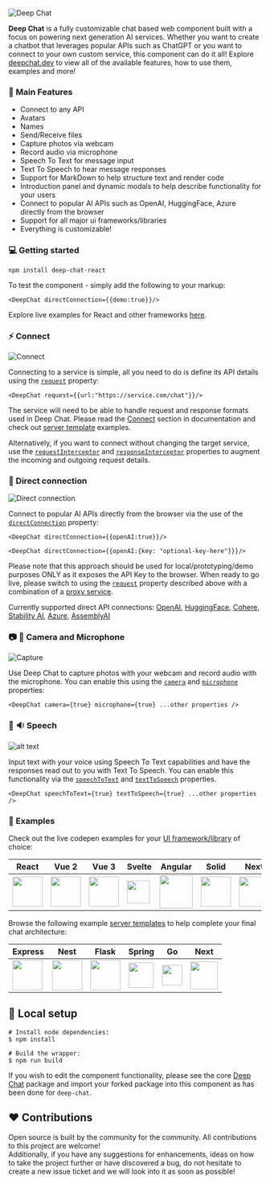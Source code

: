 <br />

![Deep Chat](https://raw.githubusercontent.com/OvidijusParsiunas/deep-chat/HEAD/assets/readme/banner.png)

<b>Deep Chat</b> is a fully customizable chat based web component built with a focus on powering next generation AI services. Whether you want to create a chatbot that leverages popular APIs such as ChatGPT or you want to connect to your own custom service, this component can do it all! Explore [deepchat.dev](https://deepchat.dev/) to view all of the available features, how to use them, examples and more!

### :rocket: Main Features

- Connect to any API
- Avatars
- Names
- Send/Receive files
- Capture photos via webcam
- Record audio via microphone
- Speech To Text for message input
- Text To Speech to hear message responses
- Support for MarkDown to help structure text and render code
- Introduction panel and dynamic modals to help describe functionality for your users
- Connect to popular AI APIs such as OpenAI, HuggingFace, Azure directly from the browser
- Support for all major ui frameworks/libraries
- Everything is customizable!

### :computer: Getting started

```
npm install deep-chat-react
```

To test the component - simply add the following to your markup:

```
<DeepChat directConnection={{demo:true}}/>
```

Explore live examples for React and other frameworks [here](https://deepchat.dev/examples/frameworks).

### :zap: Connect

![Connect](https://raw.githubusercontent.com/OvidijusParsiunas/deep-chat/HEAD/assets/readme/connect.png)

Connecting to a service is simple, all you need to do is define its API details using the [`request`](https://deepchat.dev/docs/connect#request) property:

```
<DeepChat request={{url:"https://service.com/chat"}}/>
```

The service will need to be able to handle request and response formats used in Deep Chat. Please read the [Connect](https://deepchat.dev/docs/connect) section in documentation and check out [server template](http://localhost:3000/examples/servers) examples.

Alternatively, if you want to connect without changing the target service, use the [`requestInterceptor`](https://deepchat.dev/docs/interceptors#requestInterceptor) and [`responseInterceptor`](https://deepchat.dev/docs/interceptors#responseInterceptor) properties to augment the incoming and outgoing request details.

### :electric_plug: Direct connection

![Direct connection](https://raw.githubusercontent.com/OvidijusParsiunas/deep-chat/HEAD/assets/readme/direct-connect.png)

Connect to popular AI APIs directly from the browser via the use of the [`directConnection`](https://deepchat.dev/docs/directConnection/#directConnection) property:

```
<DeepChat directConnection={{openAI:true}}/>

<DeepChat directConnection={{openAI:{key: "optional-key-here"}}}/>
```

Please note that this approach should be used for local/prototyping/demo purposes ONLY as it exposes the API Key to the browser. When ready to go live, please switch to using the [`request`](https://deepchat.dev/docs/connect#request) property described above with a combination of a [proxy service](https://github.com/OvidijusParsiunas/deep-chat/tree/main/example-servers).

Currently supported direct API connections:
[OpenAI](https://openai.com/blog/openai-api), [HuggingFace](https://learn.microsoft.com/en-gb/azure/cognitive-services/), [Cohere](https://docs.cohere.com/docs), [Stability AI](https://stability.ai/), [Azure](https://learn.microsoft.com/en-gb/azure/cognitive-services/), [AssemblyAI](https://www.assemblyai.com/)

### :camera: :microphone: Camera and Microphone

![Capture](https://raw.githubusercontent.com/OvidijusParsiunas/deep-chat/HEAD/assets/readme/capture.png)

Use Deep Chat to capture photos with your webcam and record audio with the microphone. You can enable this using the [`camera`](https://deepchat.dev/docs/files#camera) and [`microphone`](https://deepchat.dev/docs/files#microphone) properties:

```
<DeepChat camera={true} microphone={true} ...other properties />
```

### :microphone: :sound: Speech

![alt text](./assets/readme/title.png)

Input text with your voice using Speech To Text capabilities and have the responses read out to you with Text To Speech. You can enable this functionality via the [`speechToText`](HERE) and [`textToSpeech`](HERE) properties.

```
<DeepChat speechToText={true} textToSpeech={true} ...other properties />
```

### :beginner: Examples

Check out the live codepen examples for your [UI framework/library](https://deepchat.dev/examples/frameworks) of choice:

| React                                                                                                                                                                                                                | Vue 2                                                                                                                                                                                                                    | Vue 3                                                                                                                                                                                                                    | Svelte                                                                                                                                                                                                                       | Angular                                                                                                                                                                                                                                        | Solid                                                                                                                                                                                                                                             | Next                                                                                                                                                                                                                                                                                                                                                                              | VanillaJS                                                                                                                                                                                                                          |
| -------------------------------------------------------------------------------------------------------------------------------------------------------------------------------------------------------------------- | ------------------------------------------------------------------------------------------------------------------------------------------------------------------------------------------------------------------------ | ------------------------------------------------------------------------------------------------------------------------------------------------------------------------------------------------------------------------ | ---------------------------------------------------------------------------------------------------------------------------------------------------------------------------------------------------------------------------- | ---------------------------------------------------------------------------------------------------------------------------------------------------------------------------------------------------------------------------------------------- | ------------------------------------------------------------------------------------------------------------------------------------------------------------------------------------------------------------------------------------------------- | --------------------------------------------------------------------------------------------------------------------------------------------------------------------------------------------------------------------------------------------------------------------------------------------------------------------------------------------------------------------------------- | ---------------------------------------------------------------------------------------------------------------------------------------------------------------------------------------------------------------------------------- |
| <a href="https://codesandbox.io/s/DeepChat-ythnyl?file=/src/App.tsx" target="_blank"><img src="https://raw.githubusercontent.com/OvidijusParsiunas/deep-chat/HEAD/website/static/img/reactLogo.png" width="60"/></a> | <a href="https://codesandbox.io/s/deep-chat-vue2-cdqpt2?file=/src/App.vue" target="_blank"><img src="https://raw.githubusercontent.com/OvidijusParsiunas/deep-chat/HEAD/website/static/img/vueLogo.png" width="60"/></a> | <a href="https://codesandbox.io/s/deep-chat-vue3-7y99jq?file=/src/App.vue" target="_blank"><img src="https://raw.githubusercontent.com/OvidijusParsiunas/deep-chat/HEAD/website/static/img/vueLogo.png" width="60"/></a> | <a href="https://codesandbox.io/s/deep-chat-svelte-832jcc?file=/App.svelte" target="_blank"><img src="https://raw.githubusercontent.com/OvidijusParsiunas/deep-chat/HEAD/website/static/img/svelteLogo.png" width="45"/></a> | <a href="https://codesandbox.io/s/deep-chat-angular-mk2v62?file=/src/app/app.component.html" target="_blank"><img src="https://raw.githubusercontent.com/OvidijusParsiunas/deep-chat/HEAD/website/static/img/angularLogo.png" width="66"/></a> | <a href="https://codesandbox.io/p/sandbox/deep-chat-solidjs-nnx9nc?file=%2Fsrc%2FApp.tsx%3A1%2C1" target="_blank"><img src="https://raw.githubusercontent.com/OvidijusParsiunas/deep-chat/HEAD/website/static/img/solidLogo.png" width="60"/></a> | <a href="https://codesandbox.io/p/sandbox/deep-chat-nextjs-pvyy5p?selection=%5B%7B%22endColumn%22%3A30%2C%22endLineNumber%22%3A28%2C%22startColumn%22%3A30%2C%22startLineNumber%22%3A28%7D%5D&file=%2Fpages%2Findex.tsx%3A13%2C30" target="_blank"><img src="https://raw.githubusercontent.com/OvidijusParsiunas/deep-chat/HEAD/website/static/img/nextLogo.png" width="60"/></a> | <a href="https://codesandbox.io/s/deep-chat-vanillajs-v2ywnv?file=/index.html" target="_blank"><img src="https://raw.githubusercontent.com/OvidijusParsiunas/deep-chat/HEAD/website/static/img/vanillaJSLogo.png" width="60"/></a> |

Browse the following example [server templates](https://deepchat.dev/examples/servers) to help complete your final chat architecture:

| Express                                                                                                                                                                                                                                           | Nest                                                                                                                                                                                                                                          | Flask                                                                                                                                                                                                                                           | Spring                                                                                                                                                                                                                                                  | Go                                                                                                                                                                                                                                 | Next                                                                                                                                                                                                                                     |
| ------------------------------------------------------------------------------------------------------------------------------------------------------------------------------------------------------------------------------------------------- | --------------------------------------------------------------------------------------------------------------------------------------------------------------------------------------------------------------------------------------------- | ----------------------------------------------------------------------------------------------------------------------------------------------------------------------------------------------------------------------------------------------- | ------------------------------------------------------------------------------------------------------------------------------------------------------------------------------------------------------------------------------------------------------- | ---------------------------------------------------------------------------------------------------------------------------------------------------------------------------------------------------------------------------------- | ---------------------------------------------------------------------------------------------------------------------------------------------------------------------------------------------------------------------------------------- |
| <a href="https://github.com/OvidijusParsiunas/deep-chat/tree/main/example-servers/node/express" target="_blank"><img src="https://raw.githubusercontent.com/OvidijusParsiunas/deep-chat/HEAD/website/static/img/expressLogo.png" width="60"/></a> | <a href="https://github.com/OvidijusParsiunas/deep-chat/tree/main/example-servers/node/nestjs" target="_blank"><img src="https://raw.githubusercontent.com/OvidijusParsiunas/deep-chat/HEAD/website/static/img/nestLogo.png" width="60"/></a> | <a href="https://github.com/OvidijusParsiunas/deep-chat/tree/main/example-servers/python/flask" target="_blank"><img src="https://raw.githubusercontent.com/OvidijusParsiunas/deep-chat/HEAD/website/static/img/flaskLogo.png" width="60"/></a> | <a href="https://github.com/OvidijusParsiunas/deep-chat/tree/main/example-servers/java/springboot" target="_blank"><img src="https://raw.githubusercontent.com/OvidijusParsiunas/deep-chat/HEAD/website/static/img/springBootLogo.png" width="50"/></a> | <a href="https://github.com/OvidijusParsiunas/deep-chat/tree/main/example-servers/go" target="_blank"><img src="https://raw.githubusercontent.com/OvidijusParsiunas/deep-chat/HEAD/website/static/img/goLogo.png" width="40"/></a> | <a href="https://github.com/OvidijusParsiunas/deep-chat/tree/main/example-servers/nextjs" target="_blank"><img src="https://raw.githubusercontent.com/OvidijusParsiunas/deep-chat/HEAD/website/static/img/nextLogo.png" width="55"/></a> |

## :construction_worker: Local setup

```
# Install node dependencies:
$ npm install

# Build the wrapper:
$ npm run build
```

If you wish to edit the component functionality, please see the core [Deep Chat](https://www.npmjs.com/package/deep-chat) package and import your forked package into this component as has been done for `deep-chat`.

## :heart: Contributions

Open source is built by the community for the community. All contributions to this project are welcome!<br>
Additionally, if you have any suggestions for enhancements, ideas on how to take the project further or have discovered a bug, do not hesitate to create a new issue ticket and we will look into it as soon as possible!
